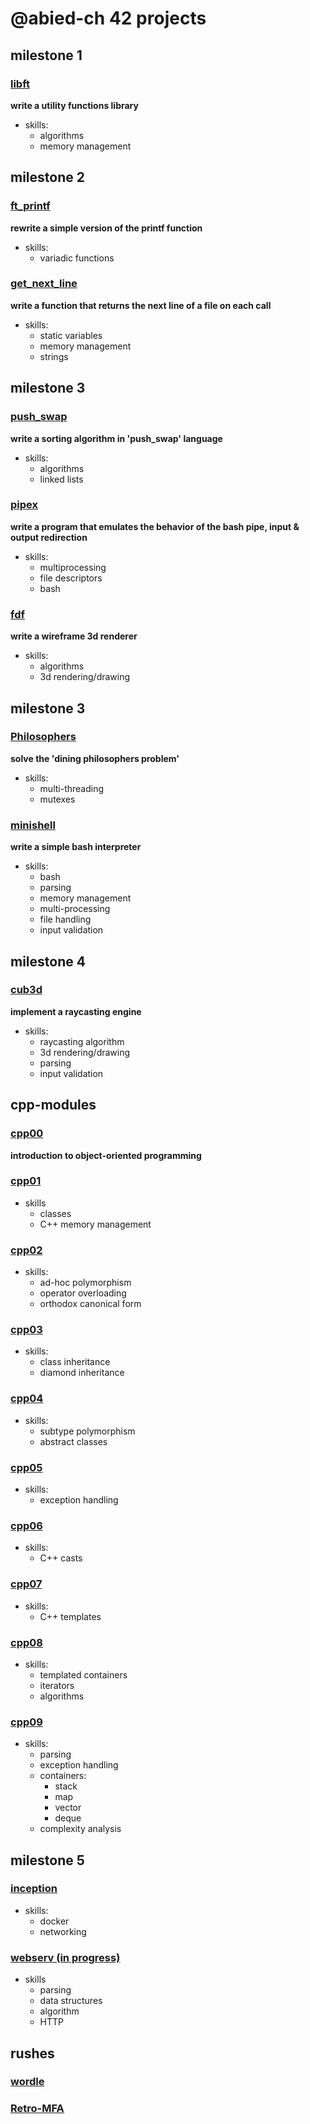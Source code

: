 # @abied-ch 42 projects
## milestone 1
### [libft](https://github.com/42-projects-abied-ch/libft)
**write a utility functions library**
* skills: 
  * algorithms
  * memory management
## milestone 2
### [ft_printf](https://github.com/42-projects-abied-ch/ft_printf) 
**rewrite a simple version of the printf function**
* skills:
  * variadic functions
### [get_next_line](https://github.com/42-projects-abied-ch/get_next_line)
**write a function that returns the next line of a file on each call**
* skills:
  * static variables
  * memory management
  * strings
## milestone 3
### [push_swap](https://github.com/42-projects-abied-ch/push_swap)
**write a sorting algorithm in 'push_swap' language**
* skills:
  * algorithms
  * linked lists
### [pipex](https://github.com/42-projects-abied-ch/pipex)
**write a program that emulates the behavior of the bash pipe, input & output redirection**
* skills:
  * multiprocessing
  * file descriptors
  * bash
### [fdf](https://github.com/42-projects-abied-ch/fdf)
**write a wireframe 3d renderer**
* skills:
  * algorithms
  * 3d rendering/drawing
## milestone 3
### [Philosophers](https://github.com/42-projects-abied-ch/Philosophers)
**solve the 'dining philosophers problem'**
* skills:
   * multi-threading
   * mutexes
### [minishell](https://github.com/42-projects-abied-ch/minishell)
**write a simple bash interpreter**
* skills:
   * bash
   * parsing
   * memory management
   * multi-processing
   * file handling
   * input validation
## milestone 4
### [cub3d](https://github.com/42-projects-abied-ch/cub3d)
**implement a raycasting engine**
* skills:
   * raycasting algorithm
   * 3d rendering/drawing
   * parsing
   * input validation
## cpp-modules
### [cpp00](https://github.com/42-projects-abied-ch/cpp-modules/tree/main/cpp00)
**introduction to object-oriented programming**
### [cpp01](https://github.com/42-projects-abied-ch/cpp-modules/tree/main/cpp01)
* skills
   * classes
   * C++ memory management
### [cpp02](https://github.com/42-projects-abied-ch/cpp-modules/tree/main/cpp02)
* skills:
   * ad-hoc polymorphism
   * operator overloading
   * orthodox canonical form
### [cpp03](https://github.com/42-projects-abied-ch/cpp-modules/tree/main/cpp03)
* skills:
   * class inheritance
   * diamond inheritance
### [cpp04](https://github.com/42-projects-abied-ch/cpp-modules/tree/main/cpp04)
* skills:
   * subtype polymorphism
   * abstract classes
### [cpp05](https://github.com/42-projects-abied-ch/cpp-modules/tree/main/cpp05)
* skills:
   * exception handling
### [cpp06](https://github.com/42-projects-abied-ch/cpp-modules/tree/main/cpp06)
* skills:
   * C++ casts
### [cpp07](https://github.com/42-projects-abied-ch/cpp-modules/tree/main/cpp07)
* skills:
   * C++ templates
### [cpp08](https://github.com/42-projects-abied-ch/cpp-modules/tree/main/cpp08)
* skills:
   * templated containers
   * iterators
   * algorithms
### [cpp09](https://github.com/42-projects-abied-ch/cpp-modules/tree/main/cpp09)
* skills:
   * parsing
   * exception handling
   * containers:
      * stack
      * map
      * vector
      * deque
   * complexity analysis
## milestone 5
### [inception](https://github.com/42-projects-abied-ch/inception)
* skills:
   * docker
   * networking
### [webserv (in progress)](https://github.com/42-projects-abied-ch/webserv)
* skills
   * parsing
   * data structures
   * algorithm
   * HTTP  
## rushes
### [wordle](https://github.com/42-projects-abied-ch/wordle)
### [Retro-MFA](https://github.com/42-projects-abied-ch/Retro-MFA)
